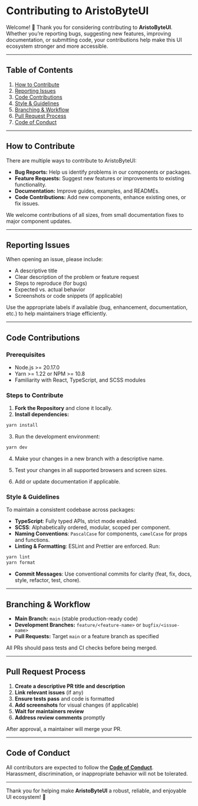# Contributing to AristoByteUI

Welcome! 👋 Thank you for considering contributing to **AristoByteUI**. Whether you’re reporting bugs, suggesting new features, improving documentation, or submitting code, your contributions help make this UI ecosystem stronger and more accessible.

---

## Table of Contents

1. [How to Contribute](#how-to-contribute)
2. [Reporting Issues](#reporting-issues)
3. [Code Contributions](#code-contributions)
4. [Style & Guidelines](#style--guidelines)
5. [Branching & Workflow](#branching--workflow)
6. [Pull Request Process](#pull-request-process)
7. [Code of Conduct](#code-of-conduct)

---

## How to Contribute

There are multiple ways to contribute to AristoByteUI:

- **Bug Reports:** Help us identify problems in our components or packages.
- **Feature Requests:** Suggest new features or improvements to existing functionality.
- **Documentation:** Improve guides, examples, and READMEs.
- **Code Contributions:** Add new components, enhance existing ones, or fix issues.

We welcome contributions of all sizes, from small documentation fixes to major component updates.

---

## Reporting Issues

When opening an issue, please include:

- A descriptive title
- Clear description of the problem or feature request
- Steps to reproduce (for bugs)
- Expected vs. actual behavior
- Screenshots or code snippets (if applicable)

Use the appropriate labels if available (bug, enhancement, documentation, etc.) to help maintainers triage efficiently.

---

## Code Contributions

### Prerequisites

- Node.js >= 20.17.0
- Yarn >= 1.22 or NPM >= 10.8
- Familiarity with React, TypeScript, and SCSS modules

### Steps to Contribute

1. **Fork the Repository** and clone it locally.
2. **Install dependencies:**

```bash
yarn install
```

3. Run the development environment:

```bash
yarn dev
```

4. Make your changes in a new branch with a descriptive name.

5. Test your changes in all supported browsers and screen sizes.

6. Add or update documentation if applicable.

### Style & Guidelines

To maintain a consistent codebase across packages:

- **TypeScript**: Fully typed APIs, strict mode enabled.
- **SCSS**: Alphabetically ordered, modular, scoped per component.
- **Naming Conventions**: `PascalCase` for components, `camelCase` for props and functions.
- **Linting & Formatting**: ESLint and Prettier are enforced. Run:

```bash
yarn lint
yarn format
```

- **Commit Messages**: Use conventional commits for clarity (feat, fix, docs, style, refactor, test, chore).

---

## Branching & Workflow

- **Main Branch:** `main` (stable production-ready code)
- **Development Branches:** `feature/<feature-name>` or `bugfix/<issue-name>`
- **Pull Requests:** Target `main` or a feature branch as specified

All PRs should pass tests and CI checks before being merged.

---

## Pull Request Process

1. **Create a descriptive PR title and description**
2. **Link relevant issues** (if any)
3. **Ensure tests pass** and code is formatted
4. **Add screenshots** for visual changes (if applicable)
5. **Wait for maintainers review**
6. **Address review comments** promptly

After approval, a maintainer will merge your PR.

---

## Code of Conduct

All contributors are expected to follow the **[Code of Conduct](./CODE_OF_CONDUCT.md)**.  
Harassment, discrimination, or inappropriate behavior will not be tolerated.

---

Thank you for helping make **AristoByteUI** a robust, reliable, and enjoyable UI ecosystem! 🚀
